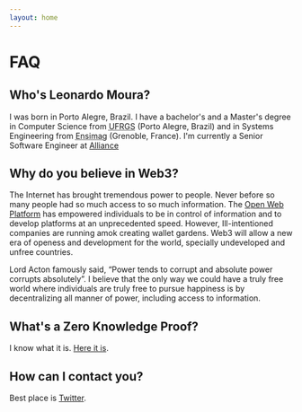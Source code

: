 ```yaml
---
layout: home
---
```


# FAQ

## Who's Leonardo Moura?

I was born in Porto Alegre, Brazil. I have a bachelor's and a Master's degree in Computer Science from <abbr title="Universidade Federal do Rio Grande do Sul">UFRGS</abbr> (Porto Alegre, Brazil) and in Systems Engineering from <abbr title="École nationale supérieure d'informatique et de mathématiques appliquées de Grenoble">Ensimag</abbr> (Grenoble, France).
I'm currently a Senior Software Engineer at [Alliance](https://alliance.xyz/)

## Why do you believe in Web3?

The Internet has brought tremendous power to people. Never before so many people had so much access to so much information. The [Open Web Platform](https://www.w3.org/wiki/Open_Web_Platform) has empowered individuals to be in control of information and to develop platforms at an unprecedented speed. However, Ill-intentioned companies are running amok creating wallet gardens. Web3 will allow a new era of openess and development for the world, specially undeveloped and unfree countries.

Lord Acton famously said, “Power tends to corrupt and absolute power corrupts absolutely”. I believe that the only way we could have a truly free world where individuals are truly free to pursue happiness is by decentralizing all manner of power, including access to information.

## What's a Zero Knowledge Proof?

I know what it is. [Here it is](/assets/files/proof.bin).

## How can I contact you?

Best place is [Twitter](https://www.twitter.com/lfsmoura).
